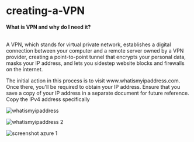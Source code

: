 # creating-a-VPN


<p>
<b>What is VPN and why do I need it?</b>

<br />A VPN, which stands for virtual private network, establishes a digital connection between your computer and a remote server owned by a VPN provider, creating a point-to-point tunnel that encrypts your personal data, masks your IP address, and lets you sidestep website blocks and firewalls on the internet.
</p>



<p>
The initial action in this process is to visit www.whatismyipaddress.com. Once there, you'll be required to obtain your IP address. Ensure that you save a copy of your IP address in a separate document for future reference. Copy the IPv4 address specifically

![whatismyipaddress](https://github.com/codeByKelvinn/creating-a-VPN/assets/110644520/e5d68d91-911f-40a3-a4fd-249f5c704c5c)

</p>


<p>

![whatismyipaddress 2](https://github.com/codeByKelvinn/creating-a-VPN/assets/110644520/15db5a19-f1d3-4a6f-888c-870048ec6bfb)


</p>

<p>

![screenshot azure 1](https://github.com/codeByKelvinn/creating-a-VPN/assets/110644520/9bb7a7d8-460a-4fe5-92e3-1f73baf34703)

</p>


